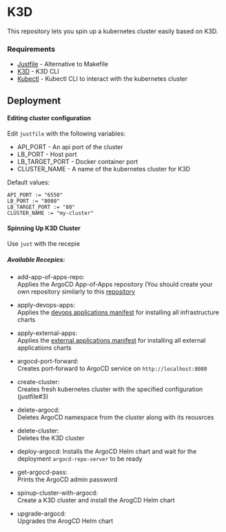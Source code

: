 # K3D

This repository lets you spin up a kubernetes cluster easily based on K3D.

### Requirements
* [Justfile](https://just.systems/man/en/) - Alternative to Makefile
* [K3D](https://k3d.io/) - K3D CLI
* [Kubectl](https://kubernetes.io/docs/tasks/tools/) - Kubectl CLI to interact with the kubernetes cluster


## Deployment

#### Editing cluster configuration
Edit `justfile` with the following variables:
* API_PORT - An api port of the cluster
* LB_PORT - Host port
* LB_TARGET_PORT - Docker container port
* CLUSTER_NAME - A name of the kubernetes cluster for K3D

Default values:
```
API_PORT := "6550"
LB_PORT := "8080"
LB_TARGET_PORT := "80"
CLUSTER_NAME := "my-cluster"
```

#### Spinמing Up K3D Cluster
Use `just` with the recepie    

##### Available Recepies:  
* add-app-of-apps-repo:  
Applies the ArgoCD App-of-Apps repository (You should create your own repository similarly to this [repository](https://github.com/danielyaba/argocd-app-of-apps)  


* apply-devops-apps:  
Applies the [devops applications manifest](devops-apps.yaml#1) for installing all infrastructure charts

* apply-external-apps:  
Applies the [external applications manifest](external-apps.yaml#1) for installing all external applications charts

* argocd-port-forward:  
Creates port-forward to ArgoCD service on `http://localhost:8080`

* create-cluster:  
Creates fresh kubernetes cluster with the specified configuration (justfile#3)

* delete-argocd:  
Deletes ArgoCD namespace from the cluster along with its reousrces 

* delete-cluster:  
Deletes the K3D cluster

* deploy-argocd:
Installs the ArgoCD Helm chart and wait for the deployment `argocd-repo-server` to be ready

* get-argocd-pass:  
Prints the ArgoCD admin password

* spinup-cluster-with-argocd:  
Create a K3D cluster and install the ArogCD Helm chart

* upgrade-argocd:  
Upgrades the ArogCD Helm chart
